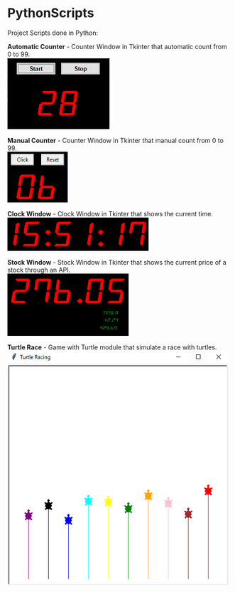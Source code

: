 # PythonScripts

Project Scripts done in Python:

**Automatic Counter** - Counter Window in Tkinter that automatic count from 0 to 99.  
![AutomaticCounter](AutomaticCounter.PNG)

**Manual Counter** - Counter Window in Tkinter that manual count from 0 to 99.  
![ManualCounter](ManualCounter.PNG)

**Clock Window** - Clock Window in Tkinter that shows the current time.  
![ClockWindow](ClockWindow.PNG)

**Stock Window** - Stock Window in Tkinter that shows the current price of a stock through an API.  
![StockWindow](StockWindow.PNG)

**Turtle Race** - Game with Turtle module that simulate a race with turtles.  
![TurtleRace](TurtleRace.PNG)
